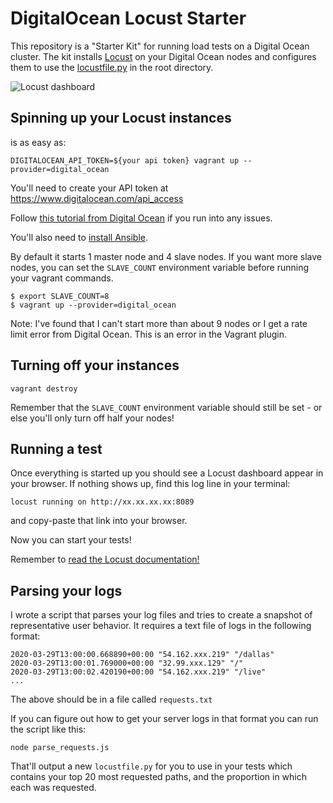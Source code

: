 # DigitalOcean Locust Starter

This repository is a "Starter Kit" for running load tests on a Digital Ocean
cluster.  The kit installs [Locust](https://locust.io/) on your Digital Ocean
nodes and configures them to use the [locustfile.py](./locustfile.py) in the root
directory.

![Locust dashboard](https://locust.io/static/img/screenshot_0.12.1.png)

## Spinning up your Locust instances
is as easy as:
```
DIGITALOCEAN_API_TOKEN=${your api token} vagrant up --provider=digital_ocean
```

You'll need to create your API token at https://www.digitalocean.com/api_access

Follow [this tutorial from Digital Ocean](https://www.digitalocean.com/community/tutorials/how-to-use-digitalocean-as-your-provider-in-vagrant-on-an-ubuntu-12-10-vps)
if you run into any issues.

You'll also need to [install Ansible](https://docs.ansible.com/ansible/latest/installation_guide/intro_installation.html).

By default it starts 1 master node and 4 slave nodes.  If you want more slave
nodes, you can set the `SLAVE_COUNT` environment variable before running your
vagrant commands.

```
$ export SLAVE_COUNT=8
$ vagrant up --provider=digital_ocean
```

Note: I've found that I can't start more than about 9 nodes or I get a rate limit
error from Digital Ocean.  This is an error in the Vagrant plugin.

## Turning off your instances

```
vagrant destroy
```
Remember that the `SLAVE_COUNT` environment variable should still be set - or else
you'll only turn off half your nodes!

## Running a test

Once everything is started up you should see a Locust dashboard appear in your
browser.  If nothing shows up, find this log line in your terminal:
```
locust running on http://xx.xx.xx.xx:8089
```
and copy-paste that link into your browser.

Now you can start your tests!

Remember to [read the Locust documentation!](https://docs.locust.io/en/stable/)

## Parsing your logs

I wrote a script that parses your log files and tries to create a snapshot of
representative user behavior.  It requires a text file of logs in the following
format:
```
2020-03-29T13:00:00.668890+00:00 "54.162.xxx.219" "/dallas"
2020-03-29T13:00:01.769000+00:00 "32.99.xxx.129" "/"
2020-03-29T13:00:02.420190+00:00 "54.162.xxx.219" "/live"
...
```
The above should be in a file called `requests.txt`

If you can figure out how to get your server logs in that format you can run
the script like this:
```
node parse_requests.js
```
That'll output a new `locustfile.py` for you to use in your tests which contains
your top 20 most requested paths, and the proportion in which each was requested.
